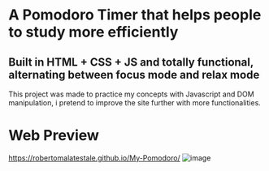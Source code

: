 # A Pomodoro Timer that helps people to study more efficiently
## Built in HTML + CSS + JS and totally functional, alternating between focus mode and relax mode

This project was made to practice my concepts with Javascript and DOM manipulation, i pretend to improve the site further with more functionalities.

# Web Preview
https://robertomalatestale.github.io/My-Pomodoro/
![image](https://github.com/robertomalatestale/My-Pomodoro/assets/173962384/48aaf077-407b-4272-b173-a18095d407d4)
